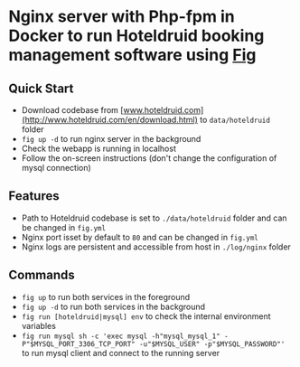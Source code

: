 Nginx server with Php-fpm in Docker to run Hoteldruid booking management software using [Fig](http://www.fig.sh)
=====================================================

## Quick Start
 * Download codebase from [www.hoteldruid.com](http://www.hoteldruid.com/en/download.html) to `data/hoteldruid` folder
 * `fig up -d` to run nginx server in the background
 * Check the webapp is running in localhost
 * Follow the on-screen instructions (don't change the configuration of mysql connection)

## Features
 * Path to Hoteldruid codebase is set to `./data/hoteldruid` folder and can be changed in `fig.yml`
 * Nginx port isset by default to `80` and can be changed in `fig.yml`
 * Nginx logs are persistent and accessible from host in `./log/nginx` folder

## Commands
 * `fig up` to run both services in the foreground
 * `fig up -d` to run both services in the background
 * `fig run [hoteldruid|mysql] env` to check the internal environment variables
 * `fig run mysql sh -c 'exec mysql -h"mysql_mysql_1" -P"$MYSQL_PORT_3306_TCP_PORT" -u"$MYSQL_USER" -p"$MYSQL_PASSWORD"'` to run mysql client and connect to the running server